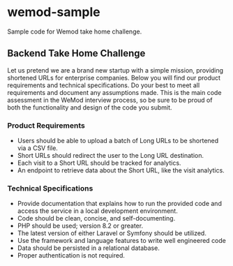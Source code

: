 # wemod-sample
Sample code for Wemod take home challenge.

## Backend Take Home Challenge
Let us pretend we are a brand new startup with a simple mission, providing shortened URLs for enterprise companies. Below you will find our product requirements and technical specifications. Do your best to meet all requirements and document any assumptions made. This is the main code assessment in the WeMod interview process, so be sure to be proud of both the functionality and design of the code you submit.

### Product Requirements
- Users should be able to upload a batch of Long URLs to be shortened via a CSV file.
- Short URLs should redirect the user to the Long URL destination.
- Each visit to a Short URL should be tracked for analytics.
- An endpoint to retrieve data about the Short URL, like the visit analytics.

### Technical Specifications
- Provide documentation that explains how to run the provided code and access the service in a local development environment.
- Code should be clean, concise, and self-documenting.
- PHP should be used; version 8.2 or greater.
- The latest version of either Laravel or Symfony should be utilized.
- Use the framework and language features to write well engineered code
- Data should be persisted in a relational database.
- Proper authentication is not required.

